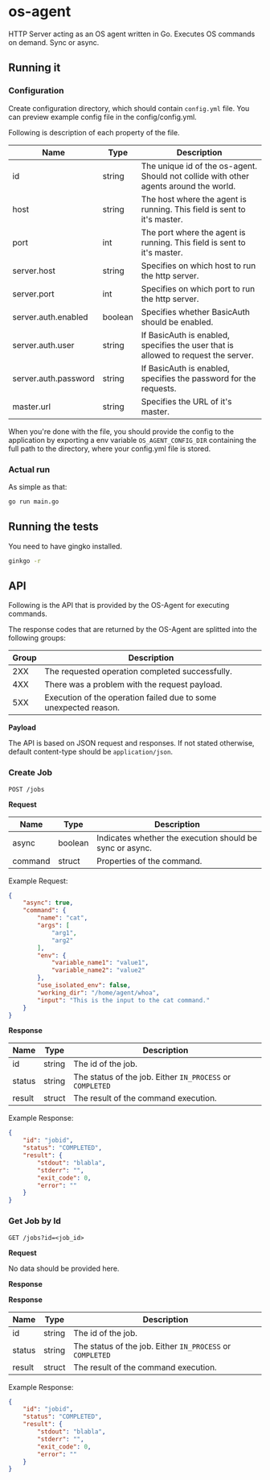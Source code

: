 os-agent
========

HTTP Server acting as an OS agent written in Go. Executes OS commands on demand. Sync or async.

## Running it

### Configuration
Create configuration directory, which should contain `config.yml` file. You can preview example config file in the config/config.yml.

Following is description of each property of the file.

| Name | Type | Description |
| ---- | ---- | ----------- |
| id | string | The unique id of the os-agent. Should not collide with other agents around the world. |
| host | string | The host where the agent is running. This field is sent to it's master. |
| port | int | The port where the agent is running. This field is sent to it's master. |
| server.host | string | Specifies on which host to run the http server. |
| server.port | int | Specifies on which port to run the http server. |
| server.auth.enabled | boolean | Specifies whether BasicAuth should be enabled. |
| server.auth.user | string | If BasicAuth is enabled, specifies the user that is allowed to request the server. |
| server.auth.password | string | If BasicAuth is enabled, specifies the password for the requests. |
| master.url | string | Specifies the URL of it's master. |

When you're done with the file, you should provide the config to the application by exporting a env variable `OS_AGENT_CONFIG_DIR` containing the full path to the directory, where your config.yml file is stored.

### Actual run
As simple as that:

```bash
go run main.go
```

## Running the tests
You need to have gingko installed.

```bash
ginkgo -r
```

## API

Following is the API that is provided by the OS-Agent for executing commands.

The response codes that are returned by the OS-Agent are splitted into the following groups:

| Group | Description |
| ---- | ----------- |
| 2XX | The requested operation completed successfully. |
| 4XX | There was a problem with the request payload. |
| 5XX | Execution of the operation failed due to some unexpected reason. |

**Payload**

The API is based on JSON request and responses. If not stated otherwise, default content-type should be `application/json`.

### Create Job

`POST /jobs`

**Request**

| Name | Type | Description |
| ---- | ---- | ----------- |
| async | boolean | Indicates whether the execution should be sync or async. |
| command | struct | Properties of the command. |

Example Request:

```JSON
{
    "async": true,
    "command": {
        "name": "cat",
        "args": [
            "arg1",
            "arg2"
        ],
        "env": {
            "variable_name1": "value1",
            "variable_name2": "value2"
        },
        "use_isolated_env": false,
        "working_dir": "/home/agent/whoa",
        "input": "This is the input to the cat command."
    }
}
```

**Response**

| Name | Type | Description |
| ---- | ---- | ----------- |
| id | string | The id of the job. |
| status | string | The status of the job. Either `IN_PROCESS` or `COMPLETED` |
| result | struct | The result of the command execution. |

Example Response:

```JSON
{
    "id": "jobid",
    "status": "COMPLETED",
    "result": {
        "stdout": "blabla",
        "stderr": "",
        "exit_code": 0,
        "error": ""
    }
}
```

### Get Job by Id
`GET /jobs?id=<job_id>`

**Request**

No data should be provided here.

**Response**


**Response**

| Name | Type | Description |
| ---- | ---- | ----------- |
| id | string | The id of the job. |
| status | string | The status of the job. Either `IN_PROCESS` or `COMPLETED` |
| result | struct | The result of the command execution. |

Example Response:

```JSON
{
    "id": "jobid",
    "status": "COMPLETED",
    "result": {
        "stdout": "blabla",
        "stderr": "",
        "exit_code": 0,
        "error": ""
    }
}
```
